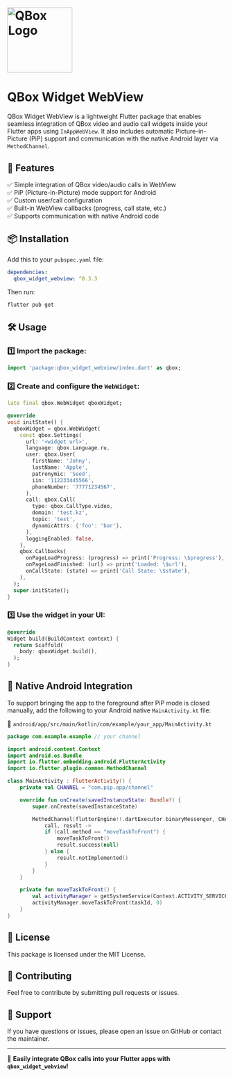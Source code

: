 # <img src="https://inqbox.q19.kz/static/uploads/image/27/3b/273b4bdea7ed4569b0339c9815d48ef5.png" alt="QBox Logo" width="150" height="150"/>

# QBox Widget WebView

QBox Widget WebView is a lightweight Flutter package that enables seamless integration of QBox video and audio call widgets inside your Flutter apps using `InAppWebView`. It also includes automatic Picture-in-Picture (PiP) support and communication with the native Android layer via `MethodChannel`.

## 🚀 Features

✅ Simple integration of QBox video/audio calls in WebView  
✅ PiP (Picture-in-Picture) mode support for Android  
✅ Custom user/call configuration  
✅ Built-in WebView callbacks (progress, call state, etc.)  
✅ Supports communication with native Android code

## 📦 Installation

Add this to your `pubspec.yaml` file:

```yaml
dependencies:
  qbox_widget_webview: ^0.3.3
```

Then run:

```sh
flutter pub get
```

## 🛠 Usage

### 1️⃣ Import the package:

```dart
import 'package:qbox_widget_webview/index.dart' as qbox;
```

### 2️⃣ Create and configure the `WebWidget`:

```dart
late final qbox.WebWidget qboxWidget;

@override
void initState() {
  qboxWidget = qbox.WebWidget(
    const qbox.Settings(
      url: '<widget url>',
      language: qbox.Language.ru,
      user: qbox.User(
        firstName: 'Johny',
        lastName: 'Apple',
        patronymic: 'Seed',
        iin: '112233445566',
        phoneNumber: '77771234567',
      ),
      call: qbox.Call(
        type: qbox.CallType.video,
        domain: 'test.kz',
        topic: 'test',
        dynamicAttrs: {'foo': 'bar'},
      ),
      loggingEnabled: false,
    ),
    qbox.Callbacks(
      onPageLoadProgress: (progress) => print('Progress: \$progress'),
      onPageLoadFinished: (url) => print('Loaded: \$url'),
      onCallState: (state) => print('Call State: \$state'),
    ),
  );
  super.initState();
}
```

### 3️⃣ Use the widget in your UI:

```dart
@override
Widget build(BuildContext context) {
  return Scaffold(
    body: qboxWidget.build(),
  );
}
```

## 🧩 Native Android Integration

To support bringing the app to the foreground after PiP mode is closed manually, add the following to your Android native `MainActivity.kt` file:

📁 `android/app/src/main/kotlin/com/example/your_app/MainActivity.kt`

```kotlin
package com.example.example // your channel

import android.content.Context
import android.os.Bundle
import io.flutter.embedding.android.FlutterActivity
import io.flutter.plugin.common.MethodChannel

class MainActivity : FlutterActivity() {
    private val CHANNEL = "com.pip.app/channel"

    override fun onCreate(savedInstanceState: Bundle?) {
        super.onCreate(savedInstanceState)

        MethodChannel(flutterEngine!!.dartExecutor.binaryMessenger, CHANNEL).setMethodCallHandler {
            call, result ->
            if (call.method == "moveTaskToFront") {
                moveTaskToFront()
                result.success(null)
            } else {
                result.notImplemented()
            }
        }
    }

    private fun moveTaskToFront() {
        val activityManager = getSystemService(Context.ACTIVITY_SERVICE) as android.app.ActivityManager
        activityManager.moveTaskToFront(taskId, 0)
    }
}
```

## 📜 License

This package is licensed under the MIT License.

## 🤝 Contributing

Feel free to contribute by submitting pull requests or issues.

## 💬 Support

If you have questions or issues, please open an issue on GitHub or contact the maintainer.

---

🚀 **Easily integrate QBox calls into your Flutter apps with `qbox_widget_webview`!**

